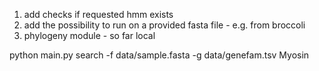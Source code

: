 1. add checks if requested hmm exists
2. add the possibility to run on a provided fasta file - e.g. from broccoli
3. phylogeny module - so far local

python main.py search -f data/sample.fasta -g data/genefam.tsv Myosin



